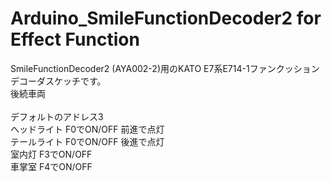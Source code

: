# Arduino_SmileFunctionDecoder2 for Effect Function<br>
SmileFunctionDecoder2 (AYA002-2)用のKATO E7系E714-1ファンクッションデコーダスケッチです。<br>
後続車両<br>
<br>
デフォルトのアドレス3<br>
ヘッドライト F0でON/OFF 前進で点灯<br>
テールライト F0でON/OFF 後進で点灯<br>
室内灯 F3でON/OFF<br>
車掌室 F4でON/OFF<br>
<br>

